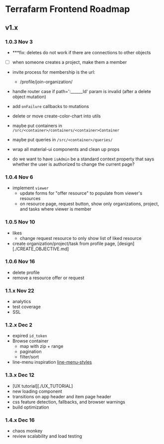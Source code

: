 # Terrafarm Frontend Roadmap

## v1.x

### 1.0.3 Nov 3

- ***fix: deletes do not work if there are connections to other objects

- [ ] when someone creates a project, make them a member
- invite process for membership is the url:
  - <host>/profile/join-organization/<uuid>

- handle router case if path=':______Id' param is invalid (after a delete object mutation)
- add `onFailure` callbacks to mutations

- delete or move create-color-chart into utils
- maybe put containers in `/src/<container>/containers/<container>Container`
- maybe put queries in `/src/<container>/queries/`
- wrap all material-ui components and clean up props

- do we want to have `isAdmin` be a standard context property that says whether
  the user is authorized to change the current page?

### 1.0.4 Nov 6

- implement `viewer`
  - update forms for "offer resource" to populate from viewer's resources
  - on resource page, request button, show only organizations, project, and tasks where viewer is member

### 1.0.5 Nov 10

- likes
  - change request resource to only show list of liked resource
- create organization/project/task from profile page, [design][./CREATE_OBJECTIVE.md]

### 1.0.6 Nov 16

- delete profile
- remove a resource offer or request

### 1.1.x Nov 22

- analytics
- test coverage
- SSL

### 1.2.x Dec 2

- expired `id_token`
- Browse container
  - map with zip + range
  - pagination
  - filter/sort
- line-menu inspiration [line-menu-styles](http://tympanus.net/Development/LineMenuStyles/#Valentine)

### 1.3.x Dec 12

- [UX tutorial][./UX_TUTORIAL]
- new loading component
- transitions on app header and item page header
- css feature detection, fallbacks, and browser warnings
- build optimization

### 1.4.x Dec 16

- chaos monkey
- review scalability and load testing
